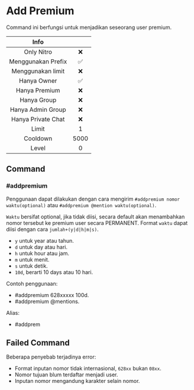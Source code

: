 # Add Premium

Command ini berfungsi untuk menjadikan seseorang user premium.

|                       Info                        |      |
| :-----------------------------------------------: | :--: |
| <div class="label license nitro">Only Nitro</div> |  ❌  |
|                Menggunakan Prefix                 |  ✅  |
|                 Menggunakan limit                 |  ❌  |
|                    Hanya Owner                    |  ✅  |
|                   Hanya Premium                   |  ❌  |
|                    Hanya Group                    |  ❌  |
|                 Hanya Admin Group                 |  ❌  |
|                Hanya Private Chat                 |  ❌  |
|                       Limit                       |  1   |
|                     Cooldown                      | 5000 |
|                       Level                       |  0   |

## Command

### #addpremium

Penggunaan dapat dilakukan dengan cara mengirim `#addpremium nomor waktu(optional)` atau `#addpremium @mention waktu(optional)`.

`Waktu` bersifat optional, jika tidak diisi, secara default akan menambahkan nomor tersebut ke premium user secara PERMANENT. Format `waktu` dapat diisi dengan cara `jumlah+(y|d|h|m|s)`.

- `y` untuk year atau tahun.
- `d` untuk day atau hari.
- `h` untuk hour atau jam.
- `m` untuk menit.
- `s` untuk detik.
- `10d`, berarti 10 days atau 10 hari.

Contoh penggunaan:

- #addpremium 628xxxxx 100d.
- #addpremium @mentions.

Alias:

- #addprem

## Failed Command

Beberapa penyebab terjadinya error:

- Format inputan nomor tidak internasional, `628xx` bukan `08xx`.
- Nomor tujuan blum terdaftar menjadi user.
- Inputan nomor mengandung karakter selain nomor.
